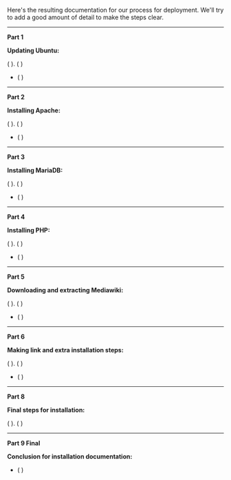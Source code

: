 
Here's the resulting documentation for our process for deployment. We'll try to add a good amount of detail to make the steps clear.


--------------------------------------------


**Part 1**

**Updating Ubuntu:**

( ). ( )

* ( )


--------------------------------------------


**Part 2**

**Installing Apache:**

( ). ( )

* ( )


--------------------------------------------


**Part 3**

**Installing MariaDB:**

( ). ( )

* ( )


--------------------------------------------


**Part 4**

**Installing PHP:**

( ). ( )

* ( )


--------------------------------------------


**Part 5**

**Downloading and extracting Mediawiki:**

( ). ( )

* ( )


-----------------------------------------------


**Part 6**

**Making link and extra installation steps:**

( ). ( )

* ( )


-------------------------------------------


**Part 8**

**Final steps for installation:**

( ). ( )


-----------------------------------------


**Part 9 Final**

**Conclusion for installation documentation:**

* ( )

